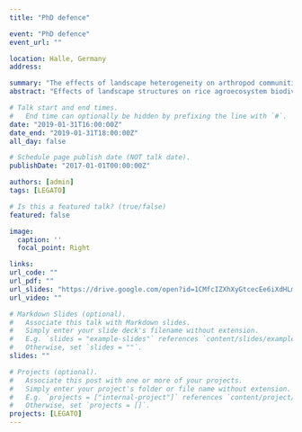 ```yaml
---
title: "PhD defence"

event: "PhD defence"
event_url: ""

location: Halle, Germany
address:

summary: "The effects of landscape heterogeneity on arthropod communities in tropical rice agro-ecosystems"
abstract: "Effects of landscape structures on rice agroecosystem biodiversity and biological control across the Philippines"

# Talk start and end times.
#   End time can optionally be hidden by prefixing the line with `#`.
date: "2019-01-31T16:00:00Z"
date_end: "2019-01-31T18:00:00Z"
all_day: false

# Schedule page publish date (NOT talk date).
publishDate: "2017-01-01T00:00:00Z"

authors: [admin]
tags: [LEGATO]

# Is this a featured talk? (true/false)
featured: false

image:
  caption: ''
  focal_point: Right

links:
url_code: ""
url_pdf: ""
url_slides: "https://drive.google.com/open?id=1CMfcIZXhXyGtcecEe6iXdHLm2FKbfiHi"
url_video: ""

# Markdown Slides (optional).
#   Associate this talk with Markdown slides.
#   Simply enter your slide deck's filename without extension.
#   E.g. `slides = "example-slides"` references `content/slides/example-slides.md`.
#   Otherwise, set `slides = ""`.
slides: ""

# Projects (optional).
#   Associate this post with one or more of your projects.
#   Simply enter your project's folder or file name without extension.
#   E.g. `projects = ["internal-project"]` references `content/project/deep-learning/index.md`.
#   Otherwise, set `projects = []`.
projects: [LEGATO]
---
```


